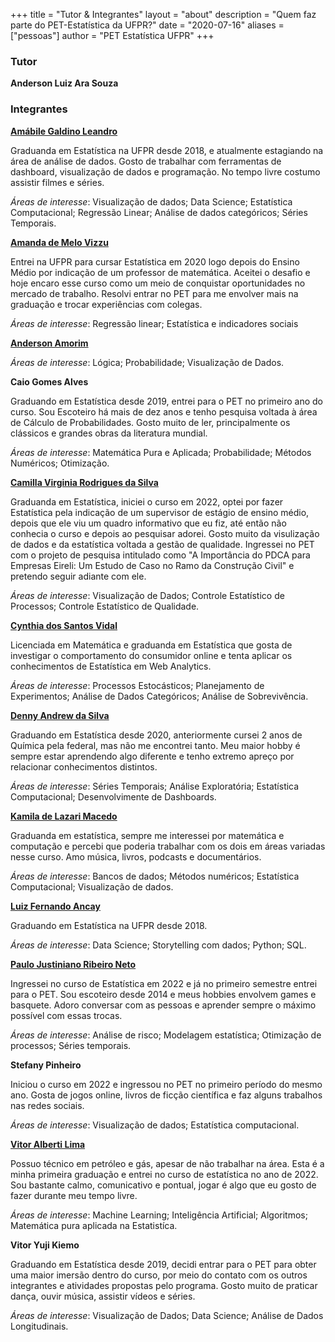 +++
title = "Tutor & Integrantes"
layout = "about"
description = "Quem faz parte do PET-Estatística da UFPR?"
date = "2020-07-16"
aliases = ["pessoas"]
author = "PET Estatística UFPR"
+++


### Tutor

**Anderson Luiz Ara Souza**


### Integrantes

**[Amábile Galdino Leandro](https://www.linkedin.com/in/am%C3%A1bile-galdino-678801181)**

Graduanda em Estatística na UFPR desde 2018, e  atualmente estagiando na área de análise de dados. Gosto de trabalhar com ferramentas de dashboard, visualização de dados e programação. No tempo livre costumo assistir filmes e séries.

_Áreas de interesse_: Visualização de dados; Data Science; Estatística Computacional; Regressão Linear; Análise de dados categóricos; Séries Temporais.


**[Amanda de Melo Vizzu](https://www.linkedin.com/in/amanda-vizzu-5b0530222)**

Entrei na UFPR para cursar Estatística em 2020 logo depois do Ensino Médio por indicação de um professor de matemática. Aceitei o desafio e hoje encaro esse curso como um meio de conquistar oportunidades no mercado de trabalho. Resolvi entrar no PET para me envolver mais na graduação e trocar experiências com colegas.

_Áreas de interesse_: Regressão linear; Estatística e indicadores sociais

**[Anderson Amorim](https://www.linkedin.com/mwlite/in/anderson-amorim-5328771a2)**

_Áreas de interesse_: Lógica; Probabilidade; Visualização de Dados.

**Caio Gomes Alves**

Graduando em Estatística desde 2019, entrei para o PET no primeiro ano do curso. Sou Escoteiro há mais de dez anos e tenho pesquisa voltada à área de Cálculo de Probabilidades. Gosto muito de ler, principalmente os clássicos e grandes obras da literatura mundial.

_Áreas de interesse_: Matemática Pura e Aplicada; Probabilidade; Métodos Numéricos; Otimização.

**[Camilla Virginia Rodrigues da Silva](https://www.linkedin.com/in/camilla-silva-205a02204/)**

Graduanda em Estatística, iniciei o curso em 2022, optei por fazer Estatística pela indicação de um supervisor de estágio de ensino médio, depois que ele viu um quadro informativo que eu fiz, até então não conhecia o curso e depois ao pesquisar adorei. Gosto muito da visulização de dados e da estatística voltada a gestão de qualidade. Ingressei no PET com o projeto de pesquisa intitulado como "A Importância do PDCA para Empresas Eireli: Um Estudo de Caso no Ramo da Construção Civil" e pretendo seguir adiante com ele.

_Áreas de interesse_: Visualização de Dados; Controle Estatístico de Processos; Controle Estatístico de Qualidade.

**[Cynthia dos Santos Vidal](https://www.linkedin.com/in/cynthia-vidal-b55126148/)**

Licenciada em Matemática e graduanda em Estatística que gosta de investigar o comportamento do consumidor online e tenta aplicar os conhecimentos de Estatística em Web Analytics.

_Áreas de interesse_: Processos Estocásticos; Planejamento de Experimentos; Análise de Dados Categóricos; Análise de Sobrevivência.

**[Denny Andrew da Silva](https://www.linkedin.com/in/denny-andrew-137598160/)**

Graduando em Estatística desde 2020, anteriormente cursei 2 anos de Química pela
federal, mas não me encontrei tanto. Meu maior hobby é sempre estar aprendendo
algo diferente e tenho extremo apreço por relacionar conhecimentos distintos.

_Áreas de interesse_: Séries Temporais; Análise Exploratória; Estatística Computacional; Desenvolvimente de Dashboards.

**[Kamila de Lazari Macedo](https://www.linkedin.com/in/kamila-macedo-8138b0253)**

Graduanda em estatística,  sempre me interessei por matemática e computação e percebi que poderia trabalhar com os dois em áreas variadas nesse curso. Amo música, livros, podcasts e documentários.

_Áreas de interesse_: Bancos de dados; Métodos numéricos; Estatística Computacional; Visualização de dados.

**[Luiz Fernando Ancay](https://www.linkedin.com/in/luiz-fernando-an%C3%A7ay-b8286b182/)**

Graduando em Estatística na UFPR desde 2018.

_Áreas de interesse_: Data Science; Storytelling com dados; Python; SQL.

**[Paulo Justiniano Ribeiro Neto](https://www.linkedin.com/in/paulo-justiniano-a0297a210/)**

Ingressei no curso de Estatística em 2022 e já no primeiro semestre entrei para o PET. Sou escoteiro desde 2014 e meus hobbies envolvem games e basquete. Adoro conversar com as pessoas e aprender sempre o máximo possível com essas trocas.

_Áreas de interesse_: Análise de risco; Modelagem estatística; Otimização de processos; Séries temporais.

**Stefany Pinheiro**

Iniciou o curso em 2022 e ingressou no PET no primeiro período do mesmo ano. Gosta de jogos online, livros de ficção científica e faz alguns trabalhos nas redes sociais.

_Áreas de interesse_: Visualização de dados; Estatística computacional.

**[Vitor Alberti Lima](https://www.linkedin.com/in/vitor-alberti-lima-899832252/)**

Possuo técnico em petróleo e gás, apesar de não trabalhar na área. Esta é a minha primeira graduação e entrei no curso de estatística no ano de 2022. Sou bastante calmo, comunicativo e pontual, jogar é algo que eu gosto de fazer durante meu tempo livre.

_Áreas de interesse_: Machine Learning; Inteligência Artificial; Algoritmos; Matemática pura aplicada na Estatistíca.

**Vitor Yuji Kiemo**

Graduando em Estatística desde 2019, decidi entrar para o PET para obter uma maior imersão dentro do curso, por meio do contato com os outros integrantes e atividades propostas pelo programa. Gosto muito de praticar dança, ouvir música, assistir vídeos e séries.

_Áreas de interesse_: Visualização de Dados; Data Science; Análise de Dados Longitudinais.
